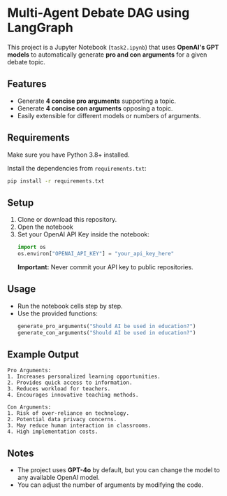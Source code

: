 # Multi-Agent Debate DAG using LangGraph

This project is a Jupyter Notebook (`task2.ipynb`) that uses **OpenAI's GPT models** to automatically generate **pro and con arguments** for a given debate topic.

## Features
- Generate **4 concise pro arguments** supporting a topic.
- Generate **4 concise con arguments** opposing a topic.
- Easily extensible for different models or numbers of arguments.

## Requirements
Make sure you have Python 3.8+ installed.

Install the dependencies from `requirements.txt`:
```bash
pip install -r requirements.txt
```

## Setup
1. Clone or download this repository.
2. Open the notebook
3. Set your OpenAI API Key inside the notebook:
   ```python
   import os
   os.environ["OPENAI_API_KEY"] = "your_api_key_here"
   ```
    **Important:** Never commit your API key to public repositories.

## Usage
- Run the notebook cells step by step.
- Use the provided functions:
  ```python
  generate_pro_arguments("Should AI be used in education?")
  generate_con_arguments("Should AI be used in education?")
  ```

## Example Output
```text
Pro Arguments:
1. Increases personalized learning opportunities.
2. Provides quick access to information.
3. Reduces workload for teachers.
4. Encourages innovative teaching methods.

Con Arguments:
1. Risk of over-reliance on technology.
2. Potential data privacy concerns.
3. May reduce human interaction in classrooms.
4. High implementation costs.
```

## Notes
- The project uses **GPT-4o** by default, but you can change the model to any available OpenAI model.
- You can adjust the number of arguments by modifying the code.

